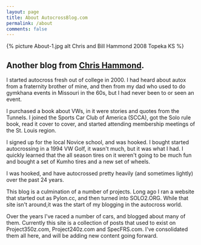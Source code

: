 ```yaml
---
layout: page
title: About AutocrossBlog.com
permalink: /about
comments: false
---
```

{% picture About-1.jpg alt Chris and Bill Hammond 2008 Topeka KS %}

## Another blog from [Chris Hammond](https://www.chrishammond.com).

I started autocross fresh out of college in 2000. I had heard about autox from a fraternity brother of mine, and then from my dad who used to do gymkhana events in Missouri in the 60s, but I had never been to or seen an event.

I purchased a book about VWs, in it were stories and quotes from the Tunnels. I joined the Sports Car Club of America (SCCA), got the Solo rule book, read it cover to cover, and started attending membership meetings of the St. Louis region. 

I signed up for the local Novice school, and was hooked. I bought started autocrossing in a 1994 VW Golf, it wasn't much, but it was what I had. I quickly learned that the all season tires on it weren't going to be much fun and bought a set of Kumho tires and a new set of wheels.

I was hooked, and have autocrossed pretty heavily (and sometimes lightly) over the past 24 years.

This blog is a culmination of a number of projects. Long ago I ran a website that started out as Pylon.cc, and then turned into SOLO2.ORG. While that site isn't around,it was the start of my blogging in the autocross world.

Over the years I've raced a number of cars, and blogged about many of them. Currently this site is a collection of posts that used to exist on Project350z.com, Project240z.com and SpecFRS.com. I've consolidated them all here, and will be adding new content going forward.

